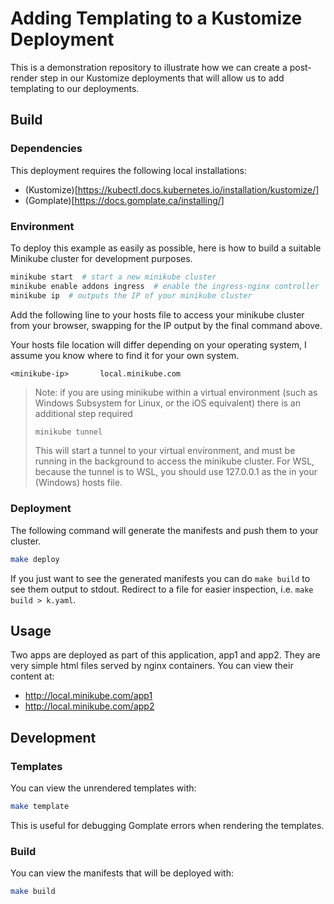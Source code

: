 # Adding Templating to a Kustomize Deployment

This is a demonstration repository to illustrate how we can create a post-render step in our Kustomize deployments that will allow us to add templating to our deployments.

## Build

### Dependencies

This deployment requires the following local installations:
- (Kustomize)[https://kubectl.docs.kubernetes.io/installation/kustomize/]
- (Gomplate)[https://docs.gomplate.ca/installing/]

### Environment

To deploy this example as easily as possible, here is how to build a suitable Minikube cluster for development purposes.

```bash
minikube start  # start a new minikube cluster
minikube enable addons ingress  # enable the ingress-nginx controller
minikube ip  # outputs the IP of your minikube cluster
```

Add the following line to your hosts file to access your minikube cluster from your browser, swapping <minikube-ip> for the IP output by the final command above.

Your hosts file location will differ depending on your operating system, I assume you know where to find it for your own system.

```
<minikube-ip>       local.minikube.com
```

> Note: if you are using minikube within a virtual environment (such as Windows Subsystem for Linux, or the iOS equivalent) there is an additional step required
>
> ```bash
> minikube tunnel
> ```
>
> This will start a tunnel to your virtual environment, and must be running in the background to access the minikube cluster. For WSL, because the tunnel is to WSL, you should use 127.0.0.1 as the <minikube-ip> in your (Windows) hosts file.

### Deployment

The following command will generate the manifests and push them to your cluster.

```bash
make deploy
```

If you just want to see the generated manifests you can do `make build` to see them output to stdout. Redirect to a file for easier inspection, i.e. `make build > k.yaml`.

## Usage

Two apps are deployed as part of this application, app1 and app2. They are very simple html files served by nginx containers. You can view their content at:

- http://local.minikube.com/app1
- http://local.minikube.com/app2

## Development

### Templates

You can view the unrendered templates with:

```bash
make template
```

This is useful for debugging Gomplate errors when rendering the templates.

### Build

You can view the manifests that will be deployed with:

```bash
make build
```
